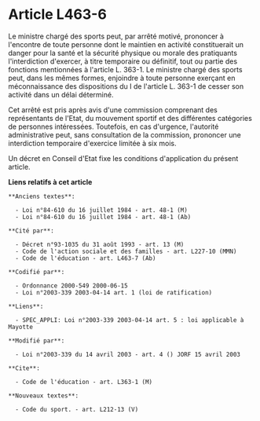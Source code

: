 # Article L463-6

Le ministre chargé des sports peut, par arrêté motivé, prononcer à l'encontre de toute personne dont le maintien en activité
constituerait un danger pour la santé et la sécurité physique ou morale des pratiquants l'interdiction d'exercer, à titre
temporaire ou définitif, tout ou partie des fonctions mentionnées à l'article L. 363-1. Le ministre chargé des sports peut,
dans les mêmes formes, enjoindre à toute personne exerçant en méconnaissance des dispositions du I de l'article L. 363-1 de
cesser son activité dans un délai déterminé.

Cet arrêté est pris après avis d'une commission comprenant des représentants de l'Etat, du mouvement sportif et des
différentes catégories de personnes intéressées. Toutefois, en cas d'urgence, l'autorité administrative peut, sans
consultation de la commission, prononcer une interdiction temporaire d'exercice limitée à six mois.

Un décret en Conseil d'Etat fixe les conditions d'application du présent article.

**Liens relatifs à cet article**

	**Anciens textes**:

	  - Loi n°84-610 du 16 juillet 1984 - art. 48-1 (M)
	  - Loi n°84-610 du 16 juillet 1984 - art. 48-1 (Ab)

	**Cité par**:

	  - Décret n°93-1035 du 31 août 1993 - art. 13 (M)
	  - Code de l'action sociale et des familles - art. L227-10 (MMN)
	  - Code de l'éducation - art. L463-7 (Ab)

	**Codifié par**:

	  - Ordonnance 2000-549 2000-06-15
	  - Loi n°2003-339 2003-04-14 art. 1 (loi de ratification)

	**Liens**:

	  - SPEC_APPLI: Loi n°2003-339 2003-04-14 art. 5 : loi applicable à Mayotte

	**Modifié par**:

	  - Loi n°2003-339 du 14 avril 2003 - art. 4 () JORF 15 avril 2003

	**Cite**:

	  - Code de l'éducation - art. L363-1 (M)

	**Nouveaux textes**:

	  - Code du sport. - art. L212-13 (V)
